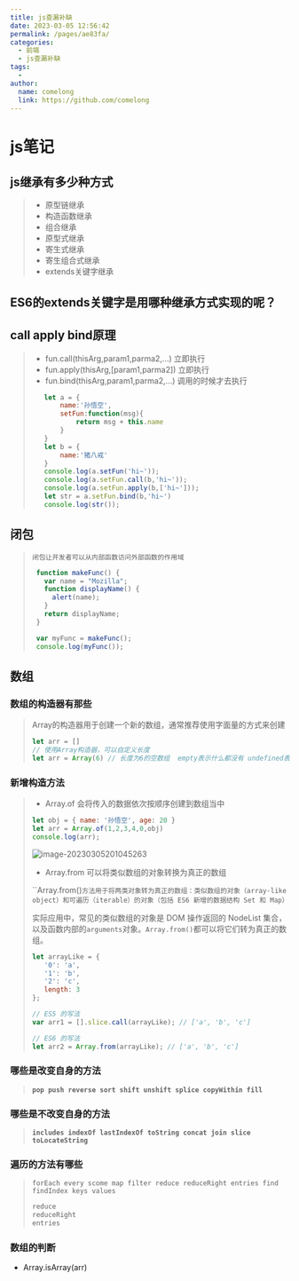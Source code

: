 ```yaml
---
title: js查漏补缺
date: 2023-03-05 12:56:42
permalink: /pages/ae83fa/
categories:
  - 前端
  - js查漏补缺
tags:
  - 
author: 
  name: comelong
  link: https://github.com/comelong
---
```

# js笔记
## js继承有多少种方式

>- 原型链继承
>- 构造函数继承
>- 组合继承
>- 原型式继承
>- 寄生式继承
>- 寄生组合式继承
>- extends关键字继承
>
>

## ES6的extends关键字是用哪种继承方式实现的呢？

## call apply bind原理

>- fun.call(thisArg,param1,parma2,...) 立即执行
>- fun.apply(thisArg,[param1,parma2]) 立即执行
>- fun.bind(thisArg,param1,parma2,...)  调用的时候才去执行
>
>```js
>    let a = {
>        name:'孙悟空',
>        setFun:function(msg){
>            return msg + this.name
>        }
>    }
>    let b = {
>        name:'猪八戒'
>    }
>    console.log(a.setFun('hi~'));
>    console.log(a.setFun.call(b,'hi~'));
>    console.log(a.setFun.apply(b,['hi~']));
>    let str = a.setFun.bind(b,'hi~') 
>    console.log(str());
>```
>
>

## 闭包

>`闭包让开发者可以从内部函数访问外部函数的作用域`
>
>```js
>  function makeFunc() {
>    var name = "Mozilla";
>    function displayName() {
>      alert(name);
>    }
>    return displayName;
>  }
>
>  var myFunc = makeFunc();
>  console.log(myFunc());
>```
>
>

## 数组

### 数组的构造器有那些

>Array的构造器用于创建一个新的数组，通常推荐使用字面量的方式来创建
>
>```js
>let arr = []
>// 使用Array构造器，可以自定义长度
>let arr = Array(6) // 长度为6的空数组  empty表示什么都没有 undefined表示未定义  null表示空指针
>```

### 新增构造方法

>- Array.of  会将传入的数据依次按顺序创建到数组当中
>
>```js
> let obj = { name: '孙悟空', age: 20 }
> let arr = Array.of(1,2,3,4,0,obj)
> console.log(arr);
>```
>
>![image-20230305201045263](C:\Users\MI\AppData\Roaming\Typora\typora-user-images\image-20230305201045263.png)
>
>- Array.from 可以将类似数组的对象转换为真正的数组
>
>``Array.from()`方法用于将两类对象转为真正的数组：类似数组的对象（array-like object）和可遍历（iterable）的对象（包括 ES6 新增的数据结构 Set 和 Map）`
>
>实际应用中，常见的类似数组的对象是 DOM 操作返回的 NodeList 集合，以及函数内部的`arguments`对象。`Array.from()`都可以将它们转为真正的数组。
>
>```js
>let arrayLike = {
>    '0': 'a',
>    '1': 'b',
>    '2': 'c',
>    length: 3
>};
>
>// ES5 的写法
>var arr1 = [].slice.call(arrayLike); // ['a', 'b', 'c']
>
>// ES6 的写法
>let arr2 = Array.from(arrayLike); // ['a', 'b', 'c']
>```
>
>

### 哪些是改变自身的方法

>**`pop push reverse sort shift unshift splice copyWithin fill`**

### 哪些是不改变自身的方法

>**`includes indexOf lastIndexOf toString concat join slice toLocateString `**

### 遍历的方法有哪些

>`forEach every scome map filter reduce reduceRight entries find findIndex keys values `
>
>```js
>reduce
>reduceRight
>entries
>```
>
>

### 数组的判断

- Array.isArray(arr)